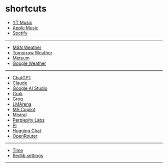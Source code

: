 # shortcuts

- [YT Music](https://music.youtube.com)
- [Apple Music](https://music.apple.com)
- [Spotify](https://open.spotify.com)

---

- [MSN Weather](https://msn.com/weather)
- [Tomorrow Weather](https://weather.tomorrow.io)
- [Meteum](https://meteum.ai/weather/search)
- [Google Weather](https://google.com/search?q=weather&udm=0&safe=off)

---

- [ChatGPT](https://chatgpt.com)
- [Claude](https://claude.ai)
- [Google AI Studio](https://aistudio.google.com)
- [Grok](https://grok.com)
- [Groq](https://groq.com)
- [LMArena](https://lmarena.ai)
- [MS Copilot](https://copilot.microsoft.com)
- [Mistral](https://chat.mistral.ai)
- [Perplexity Labs](https://labs.perplexity.ai)
- [Pi](https://pi.ai)
- [Hugging Chat](https://huggingface.com/chat)
- [OpenRouter](https://openrouter.ai)

---

- [Time](https://time.is/?c=d3l1_3F_3j1_3Y1_3WXth2i2s.TAXfmrXc1Xo480Xz1Xa1Xb51ea29.4e4185.28571f.2d99db.abbd8.1bb85e.1c3b23Xw1Xv20240528Xh0Xi1XZ1XmXuXB1Xs0)
- [Redlib settings](https://redlib.freedit.eu/settings/restore/?theme=system&front_page=default&layout=card&wide=off&post_sort=top&comment_sort=top&show_nsfw=on&use_hls=off&hide_hls_notification=off&hide_awards=off&fixed_navbar=on&subscriptions=&filters=)

<!-- ## news (rss) -->

<!-- ```xml
<outline title="*queryTitle* - Bing News" type="rss"
    xmlUrl="https://bing.com/news/search?format=rss&amp;q=[query]" />
<outline title="*queryTitle* - Bing Search RSS" type="rss"
    xmlUrl="https://bing.com/search?format=rss&amp;q=[query]" />
<outline title="*queryTitle* - Feedle" type="rss"
    xmlUrl="https://feedle.world/rss/?query=[query]" />
<outline title="*queryTitle* - Google News" type="rss"
    xmlUrl="https://news.google.com/rss/search?q=[query]" />
<outline title="*queryTitle* - Reddit Search" type="rss"
    xmlUrl="http://www.reddit.com/search.rss?t=day&amp;sort=top&amp;q=[query]" />
<outline title="*queryTitle* - SearX" type="rss"
    xmlUrl="https://search.mdosch.de/searxng/search?language=en-US&amp;time_range=day&amp;safesearch=0&amp;format=rss&amp;enabled_engines=all&amp;q=[query]" />
``` -->

<!-- ## news (not rss) -->

<!-- [*queryTitle* - Baidu](https://baidu.com/s?gpc=stf%3D1720245017%2C1720331417%7Cstftype%3D1&wd=[query]) -->
<!-- [*queryTitle* - Bing News](https://bing.com/news/search?qft=interval%3d"7"&q=[query]) -->
<!-- [*queryTitle* - Bing Search](https://bing.com/search?filters=ex1%3a%22ez1%22&mkt=en-US&q=[query]) -->
<!-- [*queryTitle* - Bing Videos](https://bing.com/videos/search?&qft=+filterui:videoage-lt1440&FORM=VRFLTR&q=[query]) -->
<!-- [*queryTitle* - Brave Search](https://search.brave.com/search?tf=pd&q=[query]) -->
<!-- [*queryTitle* - DuckDuckGo](https://duckduckgo.com/?df=d&assist=true&q=[query]) -->
<!-- [*queryTitle* - Ecosia](https://ecosia.org/search?freshness=day&q=[query]) -->
<!-- [*queryTitle* - Google News](https://news.google.com/search?q=when:1d+[query]) -->
<!-- [*queryTitle* - Google Search News](https://google.com/search?safe=off&tbs=qdr:d&tbm=nws&nfpr=1&lr=lang_en&q=[query]) -->
<!-- [*queryTitle* - Google Search Videos](https://google.com/search?safe=off&udm=7&tbs=qdr:d&q=[query]) -->
<!-- [*queryTitle* - Google Search](https://google.com/search?tbs=qdr:d&safe=off&filter=0&nfpr=1&peek_pws=0&udm=14&lr=lang_en&q=[query]) -->
<!-- [*queryTitle* - Redlib](https://redlib.freedit.eu/search?sort=top&t=day&q=[query]) -->
<!-- [*queryTitle* - Yandex](https://yandex.com/search/?within=77&noreask=1&text=[query]) -->
<!-- [*queryTitle* - You.com](https://you.com/search?q=[query]) -->
<!-- [*queryTitle* - swisscows.com](https://swisscows.com/en/web?freshness=Day&query[query]) -->

<!-- --- -->

---

<!-- Foreign social: `site:weibo.com | site:weibo.cn | site:hupu.com | site:shitaraba.net | site:5ch.net | site:nate.com | site:naver.com` -->
